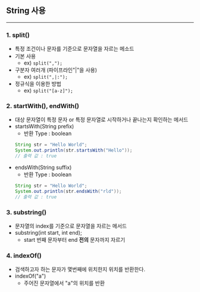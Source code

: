 ## String 사용
---

### 1. split()
- 특정 조건이나 문자를 기준으로 문자열을 자르는 메소드
- 기본 사용
    - ex) `split(",");`
- 구분자 여러개 (파이프라인"|"을 사용)
    - ex) `split(",|:");`
- 정규식을 이용한 방법
    - ex) `split("[a-z]");`

### 2. startWith(), endWith()
- 대상 문자열이 특정 문자 or 특정 문자열로 시작하거나 끝나는지 확인하는 메서드
- startsWith(String prefix)
    - 반환 Type : boolean
    ```java
    String str = "Hello World";
    System.out.println(str.startsWith("Hello"));
    // 출력 값 : true
    ```
- endsWith(String suffix)
    - 반환 Type : boolean
    ```java
    String str = "Hello World";
    System.out.println(str.endsWith("rld"));
    // 출력 값 : true
    ```

### 3. substring()
- 문자열의 index를 기준으로 문자열을 자르는 메서드
- substring(int start, int end);
    - start 번째 문자부터 end **전의** 문자까지 자르기


### 4. indexOf()
- 검색하고자 하는 문자가 몇번째에 위치한지 위치를 반환한다.
- indexOf("a")
    - 주어진 문자열에서 "a"의 위치를 반환